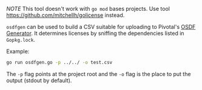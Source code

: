 *NOTE* This tool doesn't work with `go mod` bases projects. Use tool https://github.com/mitchellh/golicense instead.


`osdfgen` can be used to build a CSV suitable for uploading to Pivotal's [OSDF Generator](http://osdf-generator.cfapps.io/static/index.html).
It determines licenses by sniffing the dependencies listed in `Gopkg.lock`.

Example:

```bash
go run osdfgen.go -p ../../ -o test.csv
```

The `-p` flag points at the project root and the `-o` flag is the place to put the output (stdout by default).

